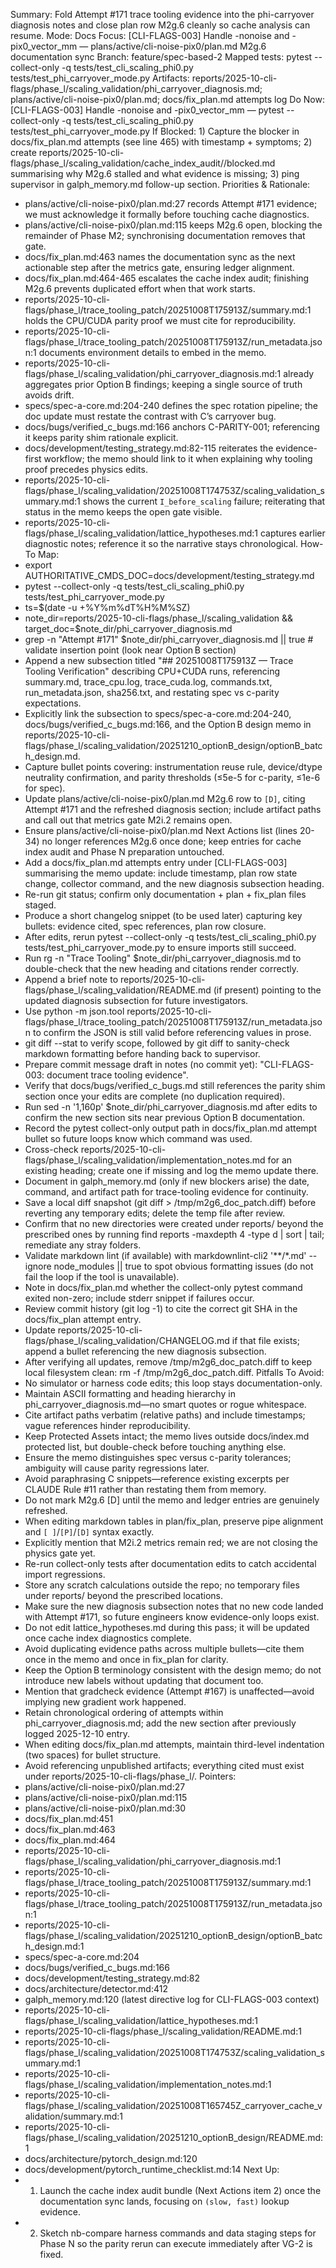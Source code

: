 Summary: Fold Attempt #171 trace tooling evidence into the phi-carryover diagnosis notes and close plan row M2g.6 cleanly so cache analysis can resume.
Mode: Docs
Focus: [CLI-FLAGS-003] Handle -nonoise and -pix0_vector_mm — plans/active/cli-noise-pix0/plan.md M2g.6 documentation sync
Branch: feature/spec-based-2
Mapped tests: pytest --collect-only -q tests/test_cli_scaling_phi0.py tests/test_phi_carryover_mode.py
Artifacts: reports/2025-10-cli-flags/phase_l/scaling_validation/phi_carryover_diagnosis.md; plans/active/cli-noise-pix0/plan.md; docs/fix_plan.md attempts log
Do Now: [CLI-FLAGS-003] Handle -nonoise and -pix0_vector_mm — pytest --collect-only -q tests/test_cli_scaling_phi0.py tests/test_phi_carryover_mode.py
If Blocked: 1) Capture the blocker in docs/fix_plan.md attempts (see line 465) with timestamp + symptoms; 2) create reports/2025-10-cli-flags/phase_l/scaling_validation/cache_index_audit/<timestamp>/blocked.md summarising why M2g.6 stalled and what evidence is missing; 3) ping supervisor in galph_memory.md follow-up section.
Priorities & Rationale:
- plans/active/cli-noise-pix0/plan.md:27 records Attempt #171 evidence; we must acknowledge it formally before touching cache diagnostics.
- plans/active/cli-noise-pix0/plan.md:115 keeps M2g.6 open, blocking the remainder of Phase M2; synchronising documentation removes that gate.
- docs/fix_plan.md:463 names the documentation sync as the next actionable step after the metrics gate, ensuring ledger alignment.
- docs/fix_plan.md:464-465 escalates the cache index audit; finishing M2g.6 prevents duplicated effort when that work starts.
- reports/2025-10-cli-flags/phase_l/trace_tooling_patch/20251008T175913Z/summary.md:1 holds the CPU/CUDA parity proof we must cite for reproducibility.
- reports/2025-10-cli-flags/phase_l/trace_tooling_patch/20251008T175913Z/run_metadata.json:1 documents environment details to embed in the memo.
- reports/2025-10-cli-flags/phase_l/scaling_validation/phi_carryover_diagnosis.md:1 already aggregates prior Option B findings; keeping a single source of truth avoids drift.
- specs/spec-a-core.md:204-240 defines the spec rotation pipeline; the doc update must restate the contrast with C’s carryover bug.
- docs/bugs/verified_c_bugs.md:166 anchors C-PARITY-001; referencing it keeps parity shim rationale explicit.
- docs/development/testing_strategy.md:82-115 reiterates the evidence-first workflow; the memo should link to it when explaining why tooling proof precedes physics edits.
- reports/2025-10-cli-flags/phase_l/scaling_validation/20251008T174753Z/scaling_validation_summary.md:1 shows the current `I_before_scaling` failure; reiterating that status in the memo keeps the open gate visible.
- reports/2025-10-cli-flags/phase_l/scaling_validation/lattice_hypotheses.md:1 captures earlier diagnostic notes; reference it so the narrative stays chronological.
How-To Map:
- export AUTHORITATIVE_CMDS_DOC=docs/development/testing_strategy.md
- pytest --collect-only -q tests/test_cli_scaling_phi0.py tests/test_phi_carryover_mode.py
- ts=$(date -u +%Y%m%dT%H%M%SZ)
- note_dir=reports/2025-10-cli-flags/phase_l/scaling_validation && target_doc=$note_dir/phi_carryover_diagnosis.md
- grep -n "Attempt #171" $note_dir/phi_carryover_diagnosis.md || true  # validate insertion point (look near Option B section)
- Append a new subsection titled "## 20251008T175913Z — Trace Tooling Verification" describing CPU+CUDA runs, referencing summary.md, trace_cpu.log, trace_cuda.log, commands.txt, run_metadata.json, sha256.txt, and restating spec vs c-parity expectations.
- Explicitly link the subsection to specs/spec-a-core.md:204-240, docs/bugs/verified_c_bugs.md:166, and the Option B design memo in reports/2025-10-cli-flags/phase_l/scaling_validation/20251210_optionB_design/optionB_batch_design.md.
- Capture bullet points covering: instrumentation reuse rule, device/dtype neutrality confirmation, and parity thresholds (≤5e-5 for c-parity, ≤1e-6 for spec).
- Update plans/active/cli-noise-pix0/plan.md M2g.6 row to `[D]`, citing Attempt #171 and the refreshed diagnosis section; include artifact paths and call out that metrics gate M2i.2 remains open.
- Ensure plans/active/cli-noise-pix0/plan.md Next Actions list (lines 20-34) no longer references M2g.6 once done; keep entries for cache index audit and Phase N preparation untouched.
- Add a docs/fix_plan.md attempts entry under [CLI-FLAGS-003] summarising the memo update: include timestamp, plan row state change, collector command, and the new diagnosis subsection heading.
- Re-run git status; confirm only documentation + plan + fix_plan files staged.
- Produce a short changelog snippet (to be used later) capturing key bullets: evidence cited, spec references, plan row closure.
- After edits, rerun pytest --collect-only -q tests/test_cli_scaling_phi0.py tests/test_phi_carryover_mode.py to ensure imports still succeed.
- Run rg -n "Trace Tooling" $note_dir/phi_carryover_diagnosis.md to double-check that the new heading and citations render correctly.
- Append a brief note to reports/2025-10-cli-flags/phase_l/scaling_validation/README.md (if present) pointing to the updated diagnosis subsection for future investigators.
- Use python -m json.tool reports/2025-10-cli-flags/phase_l/trace_tooling_patch/20251008T175913Z/run_metadata.json to confirm the JSON is still valid before referencing values in prose.
- git diff --stat to verify scope, followed by git diff to sanity-check markdown formatting before handing back to supervisor.
- Prepare commit message draft in notes (no commit yet): "CLI-FLAGS-003: document trace tooling evidence".
- Verify that docs/bugs/verified_c_bugs.md still references the parity shim section once your edits are complete (no duplication required).
- Run sed -n '1,160p' $note_dir/phi_carryover_diagnosis.md after edits to confirm the new section sits near previous Option B documentation.
- Record the pytest collect-only output path in docs/fix_plan.md attempt bullet so future loops know which command was used.
- Cross-check reports/2025-10-cli-flags/phase_l/scaling_validation/implementation_notes.md for an existing heading; create one if missing and log the memo update there.
- Document in galph_memory.md (only if new blockers arise) the date, command, and artifact path for trace-tooling evidence for continuity.
- Save a local diff snapshot (git diff > /tmp/m2g6_doc_patch.diff) before reverting any temporary edits; delete the temp file after review.
- Confirm that no new directories were created under reports/ beyond the prescribed ones by running find reports -maxdepth 4 -type d | sort | tail; remediate any stray folders.
- Validate markdown lint (if available) with markdownlint-cli2 '**/*.md' --ignore node_modules || true to spot obvious formatting issues (do not fail the loop if the tool is unavailable).
- Note in docs/fix_plan.md whether the collect-only pytest command exited non-zero; include stderr snippet if failures occur.
- Review commit history (git log -1) to cite the correct git SHA in the docs/fix_plan attempt entry.
- Update reports/2025-10-cli-flags/phase_l/scaling_validation/CHANGELOG.md if that file exists; append a bullet referencing the new diagnosis subsection.
- After verifying all updates, remove /tmp/m2g6_doc_patch.diff to keep local filesystem clean: rm -f /tmp/m2g6_doc_patch.diff.
Pitfalls To Avoid:
- No simulator or harness code edits; this loop stays documentation-only.
- Maintain ASCII formatting and heading hierarchy in phi_carryover_diagnosis.md—no smart quotes or rogue whitespace.
- Cite artifact paths verbatim (relative paths) and include timestamps; vague references hinder reproducibility.
- Keep Protected Assets intact; the memo lives outside docs/index.md protected list, but double-check before touching anything else.
- Ensure the memo distinguishes spec versus c-parity tolerances; ambiguity will cause parity regressions later.
- Avoid paraphrasing C snippets—reference existing excerpts per CLAUDE Rule #11 rather than restating them from memory.
- Do not mark M2g.6 [D] until the memo and ledger entries are genuinely refreshed.
- When editing markdown tables in plan/fix_plan, preserve pipe alignment and `[ ]`/`[P]`/`[D]` syntax exactly.
- Explicitly mention that M2i.2 metrics remain red; we are not closing the physics gate yet.
- Re-run collect-only tests after documentation edits to catch accidental import regressions.
- Store any scratch calculations outside the repo; no temporary files under reports/ beyond the prescribed locations.
- Make sure the new diagnosis subsection notes that no new code landed with Attempt #171, so future engineers know evidence-only loops exist.
- Do not edit lattice_hypotheses.md during this pass; it will be updated once cache index diagnostics complete.
- Avoid duplicating evidence paths across multiple bullets—cite them once in the memo and once in fix_plan for clarity.
- Keep the Option B terminology consistent with the design memo; do not introduce new labels without updating that document too.
- Mention that gradcheck evidence (Attempt #167) is unaffected—avoid implying new gradient work happened.
- Retain chronological ordering of attempts within phi_carryover_diagnosis.md; add the new section after previously logged 2025-12-10 entry.
- When editing docs/fix_plan.md attempts, maintain third-level indentation (two spaces) for bullet structure.
- Avoid referencing unpublished artifacts; everything cited must exist under reports/2025-10-cli-flags/phase_l/.
Pointers:
- plans/active/cli-noise-pix0/plan.md:27
- plans/active/cli-noise-pix0/plan.md:115
- plans/active/cli-noise-pix0/plan.md:30
- docs/fix_plan.md:451
- docs/fix_plan.md:463
- docs/fix_plan.md:464
- reports/2025-10-cli-flags/phase_l/scaling_validation/phi_carryover_diagnosis.md:1
- reports/2025-10-cli-flags/phase_l/trace_tooling_patch/20251008T175913Z/summary.md:1
- reports/2025-10-cli-flags/phase_l/trace_tooling_patch/20251008T175913Z/run_metadata.json:1
- reports/2025-10-cli-flags/phase_l/scaling_validation/20251210_optionB_design/optionB_batch_design.md:1
- specs/spec-a-core.md:204
- docs/bugs/verified_c_bugs.md:166
- docs/development/testing_strategy.md:82
- docs/architecture/detector.md:412
- galph_memory.md:120 (latest directive log for CLI-FLAGS-003 context)
- reports/2025-10-cli-flags/phase_l/scaling_validation/lattice_hypotheses.md:1
- reports/2025-10-cli-flags/phase_l/scaling_validation/README.md:1
- reports/2025-10-cli-flags/phase_l/scaling_validation/20251008T174753Z/scaling_validation_summary.md:1
- reports/2025-10-cli-flags/phase_l/scaling_validation/implementation_notes.md:1
- reports/2025-10-cli-flags/phase_l/scaling_validation/20251008T165745Z_carryover_cache_validation/summary.md:1
- reports/2025-10-cli-flags/phase_l/scaling_validation/20251210_optionB_design/README.md:1
- docs/architecture/pytorch_design.md:120
- docs/development/pytorch_runtime_checklist.md:14
Next Up:
- 1. Launch the cache index audit bundle (Next Actions item 2) once the documentation sync lands, focusing on `(slow, fast)` lookup evidence.
- 2. Sketch nb-compare harness commands and data staging steps for Phase N so the parity rerun can execute immediately after VG-2 is fixed.
